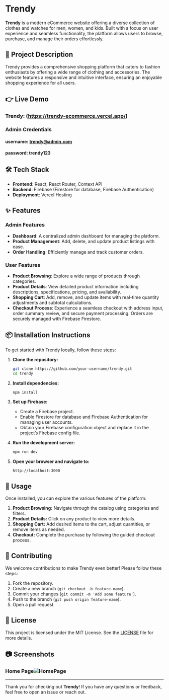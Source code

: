 # Trendy

**Trendy** is a modern eCommerce website offering a diverse collection of clothes and watches for men, women, and kids. Built with a focus on user experience and seamless functionality, the platform allows users to browse, purchase, and manage their orders effortlessly.

## 🚀 Project Description

Trendy provides a comprehensive shopping platform that caters to fashion enthusiasts by offering a wide range of clothing and accessories. The website features a responsive and intuitive interface, ensuring an enjoyable shopping experience for all users.
## 👉 Live Demo
### Trendy: (https://trendy-ecommerce.vercel.app/)
### Admin Credentials
#### username: trendy@admin.com
#### password: trendy123
## 🛠️ Tech Stack

- **Frontend**: React, React Router, Context API
- **Backend**: Firebase (Firestore for database, Firebase Authentication)
- **Deployment**: Vercel Hosting

## ✨ Features

### Admin Features
- **Dashboard**: A centralized admin dashboard for managing the platform.
- **Product Management**: Add, delete, and update product listings with ease.
- **Order Handling**: Efficiently manage and track customer orders.

### User Features
- **Product Browsing**: Explore a wide range of products through categories.
- **Product Details**: View detailed product information including descriptions, specifications, pricing, and availability.
- **Shopping Cart**: Add, remove, and update items with real-time quantity adjustments and subtotal calculations.
- **Checkout Process**: Experience a seamless checkout with address input, order summary review, and secure payment processing. Orders are securely managed with Firebase Firestore.

## 📦 Installation Instructions

To get started with Trendy locally, follow these steps:

1. **Clone the repository:**
    ```bash
    git clone https://github.com/your-username/trendy.git
    cd trendy
    ```

2. **Install dependencies:**
    ```bash
    npm install
    ```

3. **Set up Firebase:**
   - Create a Firebase project.
   - Enable Firestore for database and Firebase Authentication for managing user accounts.
   - Obtain your Firebase configuration object and replace it in the project’s Firebase config file.

4. **Run the development server:**
    ```bash
    npm run dev
    ```

5. **Open your browser and navigate to:**
    ```
    http://localhost:3000
    ```

## 🛒 Usage

Once installed, you can explore the various features of the platform:

1. **Product Browsing:** Navigate through the catalog using categories and filters.
2. **Product Details:** Click on any product to view more details.
3. **Shopping Cart:** Add desired items to the cart, adjust quantities, or remove items as needed.
4. **Checkout:** Complete the purchase by following the guided checkout process.

## 🤝 Contributing

We welcome contributions to make Trendy even better! Please follow these steps:

1. Fork the repository.
2. Create a new branch (`git checkout -b feature-name`).
3. Commit your changes (`git commit -m 'Add some feature'`).
4. Push to the branch (`git push origin feature-name`).
5. Open a pull request.

## 📄 License

This project is licensed under the MIT License. See the [LICENSE](LICENSE) file for more details.

## 📷 Screenshots

   ### Home Page![HomePage](https://github.com/user-attachments/assets/801e1fd1-a818-4427-9f6b-6be823cc560b)

    


---

Thank you for checking out **Trendy**! If you have any questions or feedback, feel free to open an issue or reach out.
